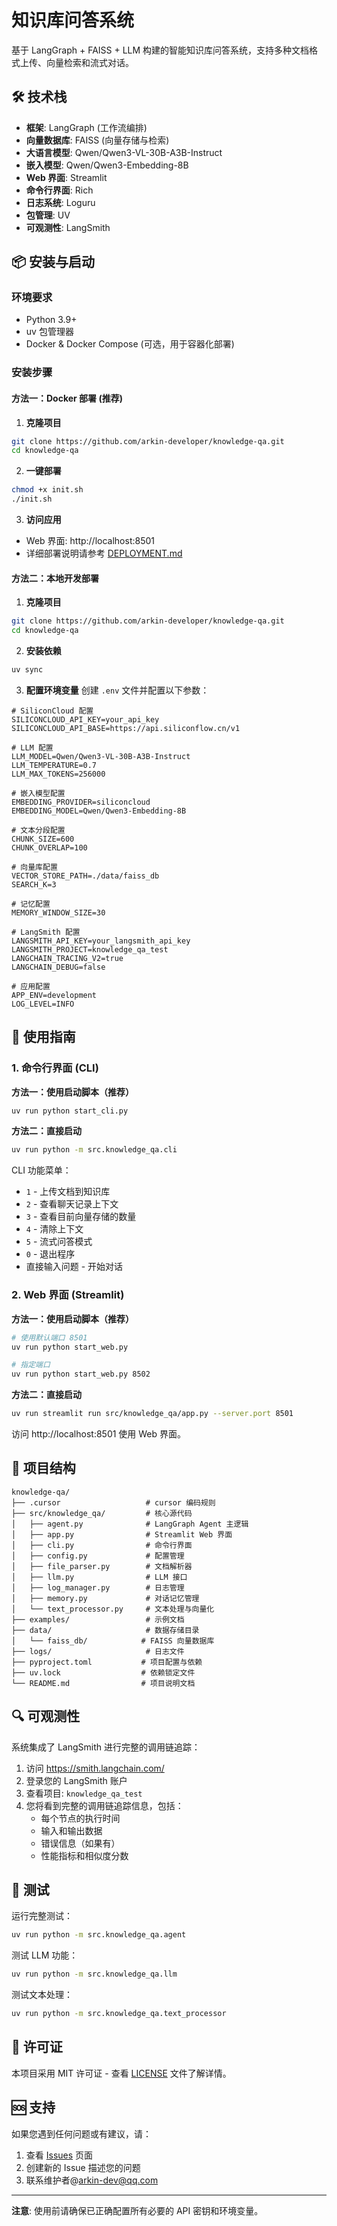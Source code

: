 # 知识库问答系统

基于 LangGraph + FAISS + LLM 构建的智能知识库问答系统，支持多种文档格式上传、向量检索和流式对话。

## 🛠️ 技术栈

- **框架**: LangGraph (工作流编排)
- **向量数据库**: FAISS (向量存储与检索)
- **大语言模型**: Qwen/Qwen3-VL-30B-A3B-Instruct
- **嵌入模型**: Qwen/Qwen3-Embedding-8B
- **Web 界面**: Streamlit
- **命令行界面**: Rich
- **日志系统**: Loguru
- **包管理**: UV
- **可观测性**: LangSmith

## 📦 安装与启动

### 环境要求

- Python 3.9+
- uv 包管理器
- Docker & Docker Compose (可选，用于容器化部署)

### 安装步骤

#### 方法一：Docker 部署 (推荐)

1. **克隆项目**

```bash
git clone https://github.com/arkin-developer/knowledge-qa.git
cd knowledge-qa
```

2. **一键部署**

```bash
chmod +x init.sh
./init.sh
```

3. **访问应用**

- Web 界面: http://localhost:8501
- 详细部署说明请参考 [DEPLOYMENT.md](DEPLOYMENT.md)

#### 方法二：本地开发部署

1. **克隆项目**

```bash
git clone https://github.com/arkin-developer/knowledge-qa.git
cd knowledge-qa
```

2. **安装依赖**

```bash
uv sync
```

3. **配置环境变量**
   创建 `.env` 文件并配置以下参数：

```env
# SiliconCloud 配置
SILICONCLOUD_API_KEY=your_api_key
SILICONCLOUD_API_BASE=https://api.siliconflow.cn/v1

# LLM 配置
LLM_MODEL=Qwen/Qwen3-VL-30B-A3B-Instruct
LLM_TEMPERATURE=0.7
LLM_MAX_TOKENS=256000

# 嵌入模型配置
EMBEDDING_PROVIDER=siliconcloud
EMBEDDING_MODEL=Qwen/Qwen3-Embedding-8B

# 文本分段配置
CHUNK_SIZE=600
CHUNK_OVERLAP=100

# 向量库配置
VECTOR_STORE_PATH=./data/faiss_db
SEARCH_K=3

# 记忆配置
MEMORY_WINDOW_SIZE=30

# LangSmith 配置
LANGSMITH_API_KEY=your_langsmith_api_key
LANGSMITH_PROJECT=knowledge_qa_test
LANGCHAIN_TRACING_V2=true
LANGCHAIN_DEBUG=false

# 应用配置
APP_ENV=development
LOG_LEVEL=INFO
```

## 🎯 使用指南

### 1. 命令行界面 (CLI)

**方法一：使用启动脚本（推荐）**

```bash
uv run python start_cli.py
```

**方法二：直接启动**

```bash
uv run python -m src.knowledge_qa.cli
```

CLI 功能菜单：

- `1` - 上传文档到知识库
- `2` - 查看聊天记录上下文
- `3` - 查看目前向量存储的数量
- `4` - 清除上下文
- `5` - 流式问答模式
- `0` - 退出程序
- 直接输入问题 - 开始对话

### 2. Web 界面 (Streamlit)

**方法一：使用启动脚本（推荐）**

```bash
# 使用默认端口 8501
uv run python start_web.py

# 指定端口
uv run python start_web.py 8502
```

**方法二：直接启动**

```bash
uv run streamlit run src/knowledge_qa/app.py --server.port 8501
```

访问 http://localhost:8501 使用 Web 界面。

## 📁 项目结构

```
knowledge-qa/
├── .cursor                   # cursor 编码规则
├── src/knowledge_qa/         # 核心源代码
│   ├── agent.py              # LangGraph Agent 主逻辑
│   ├── app.py                # Streamlit Web 界面
│   ├── cli.py                # 命令行界面
│   ├── config.py             # 配置管理
│   ├── file_parser.py        # 文档解析器
│   ├── llm.py                # LLM 接口
│   ├── log_manager.py        # 日志管理
│   ├── memory.py             # 对话记忆管理
│   └── text_processor.py     # 文本处理与向量化
├── examples/                 # 示例文档
├── data/                     # 数据存储目录
│   └── faiss_db/            # FAISS 向量数据库
├── logs/                     # 日志文件
├── pyproject.toml           # 项目配置与依赖
├── uv.lock                  # 依赖锁定文件
└── README.md                # 项目说明文档
```

## 🔍 可观测性

系统集成了 LangSmith 进行完整的调用链追踪：

1. 访问 https://smith.langchain.com/
2. 登录您的 LangSmith 账户
3. 查看项目: `knowledge_qa_test`
4. 您将看到完整的调用链追踪信息，包括：
   - 每个节点的执行时间
   - 输入和输出数据
   - 错误信息（如果有）
   - 性能指标和相似度分数

## 🧪 测试

运行完整测试：

```bash
uv run python -m src.knowledge_qa.agent
```

测试 LLM 功能：

```bash
uv run python -m src.knowledge_qa.llm
```

测试文本处理：

```bash
uv run python -m src.knowledge_qa.text_processor

```

## 📄 许可证

本项目采用 MIT 许可证 - 查看 [LICENSE](LICENSE) 文件了解详情。

## 🆘 支持

如果您遇到任何问题或有建议，请：

1. 查看 [Issues](https://github.com/your-repo/issues) 页面
2. 创建新的 Issue 描述您的问题
3. 联系维护者@arkin-dev@qq.com

---

**注意**: 使用前请确保已正确配置所有必要的 API 密钥和环境变量。
